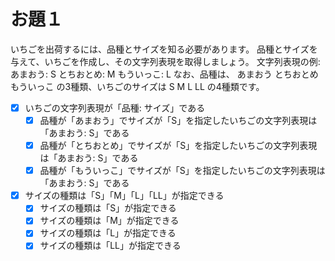 # お題１

いちごを出荷するには、品種とサイズを知る必要があります。
品種とサイズを与えて、いちごを作成し、その文字列表現を取得しましょう。
文字列表現の例: あまおう: S とちおとめ: M もういっこ: L
なお、品種は、 あまおう とちおとめ もういっこ の3種類、いちごのサイズは S M L LL の4種類です。

- [x] いちごの文字列表現が「品種: サイズ」である
  - [x] 品種が「あまおう」でサイズが「S」を指定したいちごの文字列表現は「あまおう: S」である
  - [x] 品種が「とちおとめ」でサイズが「S」を指定したいちごの文字列表現は「あまおう: S」である
  - [x] 品種が「もういっこ」でサイズが「S」を指定したいちごの文字列表現は「あまおう: S」である
- [x] サイズの種類は「S」「M」「L」「LL」が指定できる
  - [x] サイズの種類は「S」が指定できる
  - [x] サイズの種類は「M」が指定できる
  - [x] サイズの種類は「L」が指定できる
  - [x] サイズの種類は「LL」が指定できる

